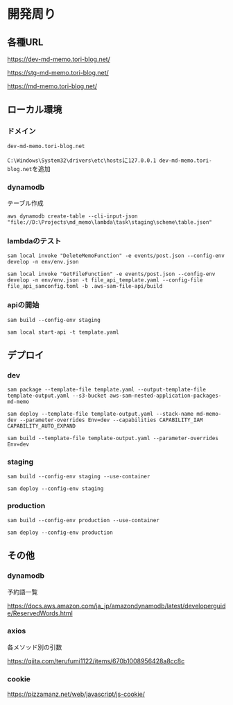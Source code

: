 # 開発周り

## 各種URL

<https://dev-md-memo.tori-blog.net/>

<https://stg-md-memo.tori-blog.net/>

<https://md-memo.tori-blog.net/>

## ローカル環境

### ドメイン

`dev-md-memo.tori-blog.net`

`C:\Windows\System32\drivers\etc\hosts`に`127.0.0.1 dev-md-memo.tori-blog.net`を追加

### dynamodb

テーブル作成

`aws dynamodb create-table --cli-input-json "file://D:\Projects\md_memo\lambda\task\staging\scheme\table.json"`

### lambdaのテスト

`sam local invoke "DeleteMemoFunction" -e events/post.json --config-env develop -n env/env.json`

`sam local invoke "GetFileFunction" -e events/post.json --config-env develop -n env/env.json -t file_api_template.yaml --config-file file_api_samconfig.toml -b .aws-sam-file-api/build`

### apiの開始

`sam build --config-env staging`

`sam local start-api -t template.yaml`

## デプロイ

### dev

`sam package --template-file template.yaml --output-template-file template-output.yaml --s3-bucket aws-sam-nested-application-packages-md-memo`

`sam deploy --template-file template-output.yaml --stack-name md-memo-dev --parameter-overrides Env=dev --capabilities CAPABILITY_IAM CAPABILITY_AUTO_EXPAND`

`sam build --template-file template-output.yaml --parameter-overrides Env=dev`

### staging

`sam build --config-env staging --use-container`

`sam deploy --config-env staging`

### production

`sam build --config-env production --use-container`

`sam deploy --config-env production`

## その他

### dynamodb

予約語一覧

<https://docs.aws.amazon.com/ja_jp/amazondynamodb/latest/developerguide/ReservedWords.html>

### axios

各メソッド別の引数

<https://qiita.com/terufumi1122/items/670b1008956428a8cc8c>

### cookie

<https://pizzamanz.net/web/javascript/js-cookie/>